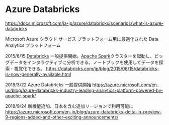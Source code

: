 
# Azure Databricks

https://docs.microsoft.com/ja-jp/azure/databricks/scenarios/what-is-azure-databricks

Microsoft Azure クラウド サービス プラットフォーム用に最適化された Data Analytics プラットフォーム

2015/6/15 [Databricks](https://databricks.com/jp/) 一般提供開始。[Apache Spark](https://docs.microsoft.com/ja-jp/azure/hdinsight/spark/apache-spark-overview#what-is-apache-spark)クラスターを起動し、ビッグデータをインタラクティブに分析できる。ノートブックを使用してデータを探索・視覚化できる。
https://databricks.com/jp/blog/2015/06/15/databricks-is-now-generally-available.html

2018/3/22 Azure Databricks 一般提供開始
https://azure.microsoft.com/en-us/blog/azure-databricks-industry-leading-analytics-platform-powered-by-apache-spark/

2018/9/24 新機能追加、日本を含む追加リージョンで利用可能に
https://azure.microsoft.com/en-in/blog/azure-databricks-delta-in-preview-9-regions-added-and-other-exciting-announcements/

